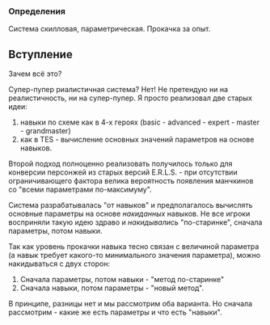 ### Определения

Система скилловая, параметрическая. Прокачка за опыт.

Вступление
-------

Зачем всё это?

Супер-пупер риалистичная система? Нет! Не претендую ни на реалистичность,
ни на супер-пупер. Я просто реализовал две старых идеи:

1. навыки по схеме как в 4-х героях (basic - advanced - expert - master -
grandmaster)
2. как в TES - вычисление основных значений параметров на основе навыков.

Второй подход полноценно реализовать получилось только для конверсии
персонжей из старых версий E.R.L.S. - при отсутствии ограничивающего фактора
велика вероятность появления манчкинов со "всеми параметрами по-максимуму".

Система разрабатывалась "от навыков" и предполагалось вычислять основные параметры на основе *накиданных* навыков. Не все игроки восприняли такую идею здраво и *накидывались* "по-старинке", сначала параметры, потом навыки.

Так как уровень прокачки навыка тесно связан с величиной параметра (а навык требует какого-то минимального значения параметра), можно накидываться с двух сторон:
1. Сначала параметры, потом навыки - "метод по-старинке"
2. Сначала навыки, потом параметры - "новый метод".

В принципе, разницы нет и мы рассмотрим оба варианта. Но сначала рассмотрим - какие же есть параметры и что есть "навыки".